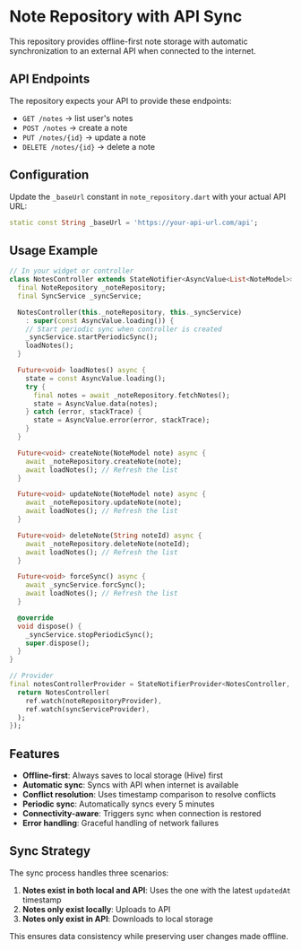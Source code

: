 # Note Repository with API Sync

This repository provides offline-first note storage with automatic synchronization to an external API when connected to the internet.

## API Endpoints

The repository expects your API to provide these endpoints:

- `GET /notes` → list user's notes
- `POST /notes` → create a note  
- `PUT /notes/{id}` → update a note
- `DELETE /notes/{id}` → delete a note

## Configuration

Update the `_baseUrl` constant in `note_repository.dart` with your actual API URL:

```dart
static const String _baseUrl = 'https://your-api-url.com/api';
```

## Usage Example

```dart
// In your widget or controller
class NotesController extends StateNotifier<AsyncValue<List<NoteModel>>> {
  final NoteRepository _noteRepository;
  final SyncService _syncService;

  NotesController(this._noteRepository, this._syncService) 
    : super(const AsyncValue.loading()) {
    // Start periodic sync when controller is created
    _syncService.startPeriodicSync();
    loadNotes();
  }

  Future<void> loadNotes() async {
    state = const AsyncValue.loading();
    try {
      final notes = await _noteRepository.fetchNotes();
      state = AsyncValue.data(notes);
    } catch (error, stackTrace) {
      state = AsyncValue.error(error, stackTrace);
    }
  }

  Future<void> createNote(NoteModel note) async {
    await _noteRepository.createNote(note);
    await loadNotes(); // Refresh the list
  }

  Future<void> updateNote(NoteModel note) async {
    await _noteRepository.updateNote(note);
    await loadNotes(); // Refresh the list
  }

  Future<void> deleteNote(String noteId) async {
    await _noteRepository.deleteNote(noteId);
    await loadNotes(); // Refresh the list
  }

  Future<void> forceSync() async {
    await _syncService.forcSync();
    await loadNotes(); // Refresh the list
  }

  @override
  void dispose() {
    _syncService.stopPeriodicSync();
    super.dispose();
  }
}

// Provider
final notesControllerProvider = StateNotifierProvider<NotesController, AsyncValue<List<NoteModel>>>((ref) {
  return NotesController(
    ref.watch(noteRepositoryProvider),
    ref.watch(syncServiceProvider),
  );
});
```

## Features

- **Offline-first**: Always saves to local storage (Hive) first
- **Automatic sync**: Syncs with API when internet is available
- **Conflict resolution**: Uses timestamp comparison to resolve conflicts
- **Periodic sync**: Automatically syncs every 5 minutes
- **Connectivity-aware**: Triggers sync when connection is restored
- **Error handling**: Graceful handling of network failures

## Sync Strategy

The sync process handles three scenarios:

1. **Notes exist in both local and API**: Uses the one with the latest `updatedAt` timestamp
2. **Notes only exist locally**: Uploads to API
3. **Notes only exist in API**: Downloads to local storage

This ensures data consistency while preserving user changes made offline.
